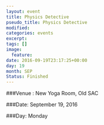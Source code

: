 ```yaml
---
layout: event
title: Physics Detective
pseudo_title: Physics Detective
modified:
categories: events
excerpt:
tags: []
image:
  feature:
date: 2016-09-19T23:17:25+00:00
day: 19
month: SEP
Status: Finished
---
```


###Venue : New Yoga Room, Old SAC

###Date: September 19, 2016

###Day: Monday


